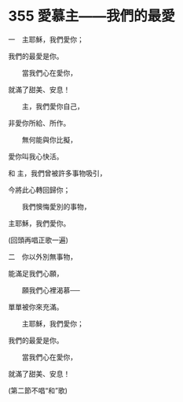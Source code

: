 # 355 愛慕主——我們的最愛

一　主耶穌，我們愛你；

我們的最愛是你。

　　當我們心在愛你，

就滿了甜美、安息！

　　主，我們愛你自己，

非愛你所給、所作。

　　無何能與你比擬，

愛你叫我心快活。

和 主，我們曾被許多事物吸引，

今將此心轉回歸你；

　　我們懊悔愛別的事物，

主耶穌，我們愛你。

(回頭再唱正歌一遍)

二　你以外別無事物，

能滿足我們心願，

　　願我們心裡渴慕──

單單被你來充滿。

　　主耶穌，我們愛你；

我們的最愛是你。

　　當我們心在愛你，

就滿了甜美、安息！

(第二節不唱“和”歌)

